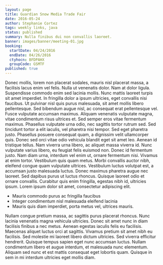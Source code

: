 ```yaml
---
layout: page
title: Guardian Snow Media Trade Fair
date: 2016-05-24
author: Stephanie Cortez
tags: weekly links, java
status: published
summary: Nulla finibus dui non convallis laoreet.
banner: images/banner/meeting-01.jpg
booking:
  startDate: 04/24/2016
  endDate: 04/26/2016
  ctyhocn: BFDPAHX
  groupCode: GSMTF
published: true
---
```

Donec mollis, lorem non placerat sodales, mauris nisl placerat massa, a facilisis lacus enim vel felis. Nulla ut venenatis dolor. Nam at dolor ligula. Suspendisse commodo enim sed lacinia mollis. Nunc mattis laoreet turpis sit amet imperdiet. In fringilla dolor a ipsum ultricies, eget convallis nisi faucibus. Ut pulvinar nisl quis purus malesuada, sit amet mollis libero pellentesque. Sed bibendum augue nisl, ac consequat erat pellentesque vel. Fusce vulputate accumsan maximus. Aliquam venenatis vulputate magna, vitae condimentum risus ultrices et. Sed semper eros vitae fermentum maximus. Phasellus vulputate urna odio, nec sagittis tortor rutrum sed. Sed tincidunt tortor a elit iaculis, vel pharetra nisi tempor. Sed eget pharetra justo. Phasellus posuere consequat quam, a dignissim velit ullamcorper quis.
Donec sed orci vitae odio vehicula blandit eget sit amet leo. Aenean id tristique tellus. Nam viverra urna libero, ac aliquet massa viverra id. Nunc vulputate varius libero, eu feugiat felis euismod non. Donec id fermentum justo. Nam diam urna, interdum vel enim ut, ornare fermentum nisi. Vivamus at enim tortor. Vestibulum quis quam metus. Morbi convallis auctor nibh, eleifend congue quam vulputate ultrices. Vestibulum luctus volutpat est, a accumsan justo malesuada luctus. Donec maximus pharetra augue nec laoreet. Sed dapibus purus ut luctus rhoncus. Quisque laoreet odio et ornare convallis. Curabitur quis enim fringilla, egestas nibh id, ultricies ipsum. Lorem ipsum dolor sit amet, consectetur adipiscing elit.

* Mauris commodo purus ac fringilla faucibus
* Integer condimentum nisl malesuada eleifend lacinia
* Mauris quis diam imperdiet, porta metus vel, ultrices mauris.

Nullam congue pretium massa, ac sagittis purus placerat rhoncus. Nunc lacinia venenatis magna vehicula ultricies. Donec sit amet nunc in diam facilisis finibus a nec metus. Aenean egestas iaculis felis eu facilisis. Maecenas aliquet luctus orci at sagittis. Vivamus pretium sit amet nibh eu facilisis. Sed molestie mi laoreet libero dictum ultricies. Sed viverra efficitur hendrerit. Quisque tempus sapien eget nunc accumsan luctus. Nullam condimentum libero et augue interdum, et malesuada nunc elementum. Aliquam sed nunc et est mattis consequat eget lobortis quam. Quisque in sem in mi interdum ultricies eget mollis diam.

